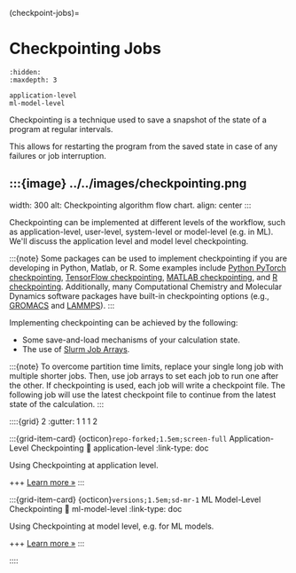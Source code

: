 (checkpoint-jobs)=
# Checkpointing Jobs

```{toctree}
:hidden:
:maxdepth: 3

application-level
ml-model-level
```

Checkpointing is a technique used to save a snapshot of the state of a program at regular intervals. 

This allows for restarting the program from the saved state in case of any failures or job interruption.

:::{image} ../../images/checkpointing.png
---
width: 300
alt: Checkpointing algorithm flow chart.
align: center
:::

Checkpointing can be implemented at different levels of the workflow, such as application-level, user-level, system-level or model-level (e.g. in ML). We'll discuss the application level and model level checkpointing.

:::{note}
Some packages can be used to implement checkpointing if you are developing in Python, Matlab, or R. Some examples include [Python PyTorch checkpointing], [TensorFlow checkpointing], [MATLAB checkpointing], and [R checkpointing]. Additionally, many Computational Chemistry and Molecular Dynamics software packages have built-in checkpointing options (e.g., [GROMACS] and [LAMMPS]).
:::

Implementing checkpointing can be achieved by the following:
- Some save-and-load mechanisms of your calculation state.
- The use of [Slurm Job Arrays].

:::{note}
To overcome partition time limits, replace your single long job with multiple shorter jobs. Then, use job arrays to set each job to run one after the other. If checkpointing is used, each job will write a checkpoint file. The following job will use the latest checkpoint file to continue from the latest state of the calculation.
:::



::::{grid} 2
:gutter: 1 1 1 2

:::{grid-item-card} {octicon}`repo-forked;1.5em;screen-full` Application-Level Checkpointing
:link: application-level
:link-type: doc

Using Checkpointing at application level.

+++
[Learn more »](application-level)
:::

:::{grid-item-card} {octicon}`versions;1.5em;sd-mr-1` ML Model-Level Checkpointing
:link: ml-model-level
:link-type: doc

Using Checkpointing at model level, e.g. for ML models.

+++
[Learn more »](ml-model-level)
:::


::::






[GROMACS]: https://manual.gromacs.org/documentation/current/user-guide/managing-simulations.html
[LAMMPS]: https://docs.lammps.org/restart.html
[MATLAB checkpointing]: https://www.mathworks.com/help/gads/work-with-checkpoint-files.html
[Python PyTorch checkpointing]: https://pytorch.org/tutorials/recipes/recipes/saving_and_loading_a_general_checkpoint.html
[R checkpointing]: https://cran.r-project.org/web/packages/checkpoint/vignettes/checkpoint.html
[Slurm Job Arrays]: https://slurm.schedmd.com/job_array.html
[TensorFlow checkpointing]: https://www.tensorflow.org/guide/checkpoint
